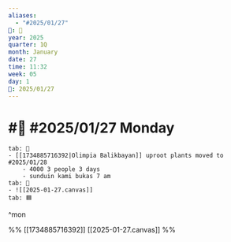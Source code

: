 ```yaml
---
aliases:
  - "#2025/01/27"
📁: 📅
year: 2025
quarter: 1Q
month: January
date: 27
time: 11:32
week: 05
day: 1
📅: 2025/01/27
---
```

# #📅 #2025/01/27 Monday

```tabs
tab: 🏡
- [[1734885716392|Olimpia Balikbayan]] uproot plants moved to #2025/01/28
	- 4000 3 people 3 days
	- sunduin kami bukas 7 am
tab: 🧠
- ![[2025-01-27.canvas]]
tab: 🟦

```

^mon

%%
[[1734885716392]]
[[2025-01-27.canvas]]
%%